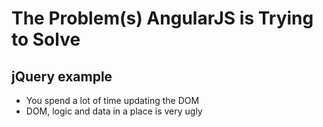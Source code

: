 # The Problem(s) AngularJS is Trying to Solve

## jQuery example

+ You spend a lot of time updating the DOM
+ DOM, logic and data in a place is very ugly
